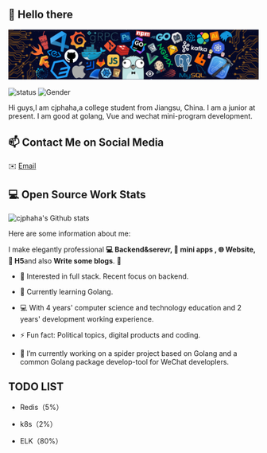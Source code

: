 ## 👋 Hello there

![](https://github.com/cjphaha/cjphaha/blob/main/icons/header.png)

![status](https://img.shields.io/badge/status-up-brightgreen) ![Gender](https://img.shields.io/badge/gender-%F0%9F%A4%B5-lightgrey)

Hi guys,I am cjphaha,a college student from Jiangsu, China. I am a junior at present. I am good at golang, Vue and wechat mini-program development.

## 📫 Contact Me on Social Media

 ✉️ [Email](mailto:caorcjp@gmail.com) 

## 💻 Open Source Work Stats

![cjphaha's Github stats](https://github-readme-stats.vercel.app/api?username=cjphaha&show_icons=true)

Here are some information about me:

I make elegantly professional **💻 Backend&serevr, 📱 mini apps , 🌐 Website, 📜  H5**and also **Write some blogs**. 🌈    

* 🧐   Interested in full stack. Recent focus on backend.

* 🌱   Currently learning Golang.

* 💻   With 4 years' computer science and technology education and 2 years' development working experience.

* ⚡ Fun fact: Political topics, digital products and coding.

* 🔭 I’m currently working on a spider project based on Golang and a common Golang package develop-tool for WeChat developlers.

  

## TODO LIST

+ Redis（5%）

+ k8s（2%）
+ ELK（80%）